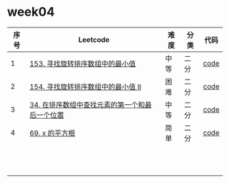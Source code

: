 # week04

| 序号 | Leetcode                                                     | 难度 | 分类 | 代码                                                         |
| ---- | ------------------------------------------------------------ | ---- | ---- | ------------------------------------------------------------ |
| 1    | [153. 寻找旋转排序数组中的最小值](https://leetcode-cn.com/problems/find-minimum-in-rotated-sorted-array/) | 中等 | 二分 | [code](https://github.com/zhj6422/LeetcodeHomework/blob/main/week04%E5%B9%B3%E8%A1%A1%E4%BA%8C%E5%8F%89%E6%A0%91%E3%80%81%E8%B7%B3%E8%B7%83%E8%A1%A8%E3%80%81%E4%BA%8C%E5%88%86/153.%20%E5%AF%BB%E6%89%BE%E6%97%8B%E8%BD%AC%E6%8E%92%E5%BA%8F%E6%95%B0%E7%BB%84%E4%B8%AD%E7%9A%84%E6%9C%80%E5%B0%8F%E5%80%BC.java) |
| 2    | [154. 寻找旋转排序数组中的最小值 II](https://leetcode-cn.com/problems/find-minimum-in-rotated-sorted-array-ii/) | 困难 | 二分 | [code](https://github.com/zhj6422/LeetcodeHomework/blob/main/week04%E5%B9%B3%E8%A1%A1%E4%BA%8C%E5%8F%89%E6%A0%91%E3%80%81%E8%B7%B3%E8%B7%83%E8%A1%A8%E3%80%81%E4%BA%8C%E5%88%86/154.%20%E5%AF%BB%E6%89%BE%E6%97%8B%E8%BD%AC%E6%8E%92%E5%BA%8F%E6%95%B0%E7%BB%84%E4%B8%AD%E7%9A%84%E6%9C%80%E5%B0%8F%E5%80%BC%20II.java) |
| 3    | [34. 在排序数组中查找元素的第一个和最后一个位置](https://leetcode-cn.com/problems/find-first-and-last-position-of-element-in-sorted-array/) | 中等 | 二分 | [code](https://github.com/zhj6422/LeetcodeHomework/blob/main/week04%E5%B9%B3%E8%A1%A1%E4%BA%8C%E5%8F%89%E6%A0%91%E3%80%81%E8%B7%B3%E8%B7%83%E8%A1%A8%E3%80%81%E4%BA%8C%E5%88%86/34.%20%E5%9C%A8%E6%8E%92%E5%BA%8F%E6%95%B0%E7%BB%84%E4%B8%AD%E6%9F%A5%E6%89%BE%E5%85%83%E7%B4%A0%E7%9A%84%E7%AC%AC%E4%B8%80%E4%B8%AA%E5%92%8C%E6%9C%80%E5%90%8E%E4%B8%80%E4%B8%AA%E4%BD%8D%E7%BD%AE.java) |
| 4    | [69. x 的平方根 ](https://leetcode-cn.com/problems/sqrtx/)   | 简单 | 二分 | [code](https://github.com/zhj6422/LeetcodeHomework/blob/main/week04%E5%B9%B3%E8%A1%A1%E4%BA%8C%E5%8F%89%E6%A0%91%E3%80%81%E8%B7%B3%E8%B7%83%E8%A1%A8%E3%80%81%E4%BA%8C%E5%88%86/69.%20x%20%E7%9A%84%E5%B9%B3%E6%96%B9%E6%A0%B9.java) |
|      |                                                              |      |      |                                                              |
|      |                                                              |      |      |                                                              |
|      |                                                              |      |      |                                                              |
|      |                                                              |      |      |                                                              |
|      |                                                              |      |      |                                                              |
|      |                                                              |      |      |                                                              |
|      |                                                              |      |      |                                                              |
|      |                                                              |      |      |                                                              |
|      |                                                              |      |      |                                                              |
|      |                                                              |      |      |                                                              |
|      |                                                              |      |      |                                                              |
|      |                                                              |      |      |                                                              |